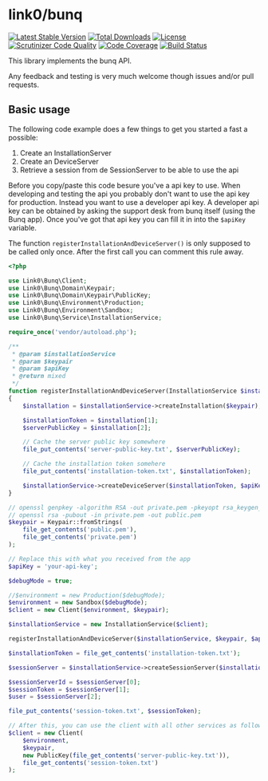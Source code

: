 link0/bunq
==========
[![Latest Stable Version](https://poser.pugx.org/link0/bunq/v/stable.svg)](https://packagist.org/packages/link0/bunq)
[![Total Downloads](https://poser.pugx.org/link0/bunq/downloads.svg)](https://packagist.org/packages/link0/bunq)
[![License](https://poser.pugx.org/link0/bunq/license.svg)](https://packagist.org/packages/link0/bunq)
[![Scrutinizer Code Quality](https://scrutinizer-ci.com/g/link0/bunq/badges/quality-score.png?b=master)](https://scrutinizer-ci.com/g/link0/bunq/?branch=master)
[![Code Coverage](https://scrutinizer-ci.com/g/link0/bunq/badges/coverage.png?b=master)](https://scrutinizer-ci.com/g/link0/bunq/?branch=master)
[![Build Status](https://scrutinizer-ci.com/g/link0/bunq/badges/build.png?b=master)](https://scrutinizer-ci.com/g/link0/bunq/build-status/master)

This library implements the bunq API.

Any feedback and testing is very much welcome though issues and/or pull requests.

## Basic usage


The following code example does a few things to get you started a fast a possible:

1. Create an InstallationServer
2. Create an DeviceServer
3. Retrieve a session from de SessionServer to be able to use the api

Before you copy/paste this code besure you've a api key to use. When developing and testing the api you probably don't  want
to use the api key for production. Instead you want to use a developer api key. 
A developer api key can be obtained by asking the support desk from bunq itself (using the Bunq app). Once you've got that
api key you can fill it in into the `$apiKey` variable.
 
The function `registerInstallationAndDeviceServer()` is only supposed to be called only once. After the first call you can comment this rule away.


```php
<?php

use Link0\Bunq\Client;
use Link0\Bunq\Domain\Keypair;
use Link0\Bunq\Domain\Keypair\PublicKey;
use Link0\Bunq\Environment\Production;
use Link0\Bunq\Environment\Sandbox;
use Link0\Bunq\Service\InstallationService;

require_once('vendor/autoload.php');

/**
 * @param $installationService
 * @param $keypair
 * @param $apiKey
 * @return mixed
 */
function registerInstallationAndDeviceServer(InstallationService $installationService, $keypair, $apiKey)
{
    $installation = $installationService->createInstallation($keypair);

    $installationToken = $installation[1];
    $serverPublicKey = $installation[2];

    // Cache the server public key somewhere
    file_put_contents('server-public-key.txt', $serverPublicKey);

    // Cache the installation token somehere
    file_put_contents('installation-token.txt', $installationToken);

    $installationService->createDeviceServer($installationToken, $apiKey, 'I pasted this from README.md');
}

// openssl genpkey -algorithm RSA -out private.pem -pkeyopt rsa_keygen_bits:2048
// openssl rsa -pubout -in private.pem -out public.pem
$keypair = Keypair::fromStrings(
    file_get_contents('public.pem'),
    file_get_contents('private.pem')
);

// Replace this with what you received from the app
$apiKey = 'your-api-key';

$debugMode = true;

//$environment = new Production($debugMode);
$environment = new Sandbox($debugMode);
$client = new Client($environment, $keypair);

$installationService = new InstallationService($client);

registerInstallationAndDeviceServer($installationService, $keypair, $apiKey);

$installationToken = file_get_contents('installation-token.txt');

$sessionServer = $installationService->createSessionServer($installationToken, $apiKey);

$sessionServerId = $sessionServer[0];
$sessionToken = $sessionServer[1];
$user = $sessionServer[2];

file_put_contents('session-token.txt', $sessionToken);

// After this, you can use the client with all other services as followed
$client = new Client(
    $environment,
    $keypair,
    new PublicKey(file_get_contents('server-public-key.txt')),
    file_get_contents('session-token.txt')
);


```
